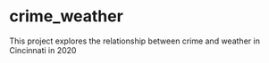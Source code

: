 # crime_weather
This project explores the relationship between crime and weather in Cincinnati in 2020
